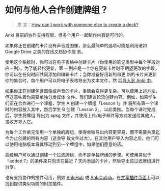 # 如何与他人合作创建牌组？

> 原
> 文：[How can I work with someone else to create a deck?](https://faqs.ankiweb.net/how-can-i-work-with-someone-else-to-create-a-deck.html)

Anki 目前的协作支持有限，但多个用户一起制作内容是可行的。

如果你正在创建的卡片没有声音或图像，那么最简单的选项可能是利用诸如 Google Drive 之类的在线文档协作服
务。

使用这个系统时，你可以在电子表格中创建卡片（你使用的笔记类型中每个字段对应一列）。为了能轻松更新，第
一列应是一个你在更新卡片时不期望更改的字段。你可以在任何时间共同添加和编辑卡片；当你准备好用新的和更
新的卡片来更新你的集合时，每个用户可以将电子表格导出为文本文件，然
后[导入到 Anki 中](https://open-spaced-repetition.github.io/anki-manual-zh-CN/importing/intro.html)。

如果你正在创建包含图像或声音的卡片，事情会变得更复杂。可以使用上述方法，但这意味着你需要单独分发媒体
文件。我们建议轮流创建内容。例如，如果学生们正在合作进行一个课程，学生 A 创建一个牌组「Lesson 1」并
将所有第一个课时的内容放入其中，然后学生 B 创建「Lesson 2」，以此类推。当每个课时完成后，学生将牌组
导出为 apkg 文件，并使用上传/电子邮件等方式发送给其他人，接收方导入它。

为每个工作单元使用一个单独的牌组，使得单独导出内容更容易，而不需要共享迄今为止创建的所有内容（这会导
致文件过大）。在其他用户导入内容之后，他们可以使用电脑版本将其移动到另一个牌组中，如果他们愿意的话。

高级用户可以通过创建一个过滤牌组，而不是单独牌组的步骤。可使用类似于『added:7』的条件来只包含在最近
7 天内添加的卡片，然后导出该过滤牌组进行分享。

也有支持协作的插件可用，例如 [AnkiHub](https://www.ankihub.net) 或
[AnkiCollab](https://www.ankicollab.com/)。在[共享插件页面](https://ankiweb.net/shared/addons)上可以
找到提供类似功能的附加插件。
